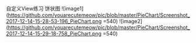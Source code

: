 自定义View练习
饼状图
![image1](https://github.com/youarecutemeow/pic/blob/master/PieChart/Screenshot_2017-12-14-15-28-53-196_PieChart.png =540)
![image2](https://github.com/youarecutemeow/pic/blob/master/PieChart/Screenshot_2017-12-14-15-29-18-758_PieChart.png =540)
